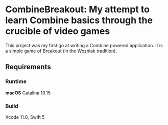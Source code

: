 # CombineBreakout: My attempt to learn Combine basics through the crucible of video games

This project was my first go at writing a Combine powered application. It is a simple game of Breakout (in the Wozniak tradition).

## Requirements

### Runtime

**macOS** Catalina 10.15

### Build

Xcode 11.0, Swift 5
